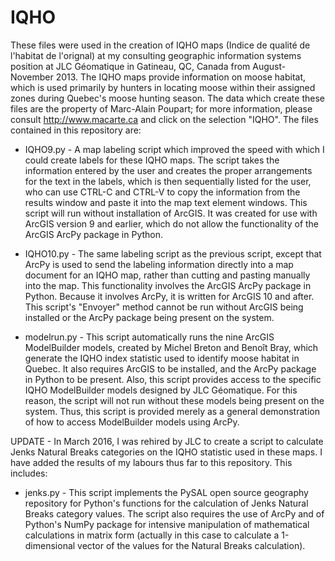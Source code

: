 IQHO
====

These files were used in the creation of IQHO maps (Indice de qualité de l'habitat de l'orignal) at my consulting geographic information systems position at JLC Géomatique in Gatineau, QC, Canada from August-November 2013.  The IQHO maps provide information on moose habitat, which is used primarily by hunters in locating moose within their assigned zones during Quebec's moose hunting season.  The data which create these files are the property of Marc-Alain Poupart; for more information, please consult http://www.macarte.ca and click on the selection "IQHO".  The files contained in this repository are:

* IQHO9.py - A map labeling script which improved the speed with which I could create labels for these IQHO maps.  The script takes the information entered by the user and creates the proper arrangements for the text in the labels, which is then sequentially listed for the user, who can use CTRL-C and CTRL-V to copy the information from the results window and paste it into the map text element windows.  This script will run without installation of ArcGIS.  It was created for use with ArcGIS version 9 and earlier, which do not allow the functionality of the ArcGIS ArcPy package in Python.

* IQHO10.py - The same labeling script as the previous script, except that ArcPy is used to send the labeling information directly into a map document for an IQHO map, rather than cutting and pasting manually into the map.  This functionality involves the ArcGIS ArcPy package in Python.  Because it involves ArcPy, it is written for ArcGIS 10 and after.  This script's "Envoyer" method cannot be run without ArcGIS being installed or the ArcPy package being present on the system.

* modelrun.py - This script automatically runs the nine ArcGIS ModelBuilder models, created by Michel Breton and Benoît Bray, which generate the IQHO index statistic used to identify moose habitat in Quebec.  It also requires ArcGIS to be installed, and the ArcPy package in Python to be present.  Also, this script provides access to the specific IQHO ModelBuilder models designed by JLC Géomatique.  For this reason, the script will not run without these models being present on the system.  Thus, this script is provided merely as a general demonstration of how to access ModelBuilder models using ArcPy.

UPDATE - In March 2016, I was rehired by JLC to create a script to calculate Jenks Natural Breaks categories on the IQHO statistic used in these maps.  I have added the results of my labours thus far to this repository.  This includes:

* jenks.py - This script implements the PySAL open source geography repository for Python's functions for the calculation of Jenks Natural Breaks category values.  The script also requires the use of ArcPy and of Python's NumPy package for intensive manipulation of mathematical calculations in matrix form (actually in this case to calculate a 1-dimensional vector of the values for the Natural Breaks calculation).
